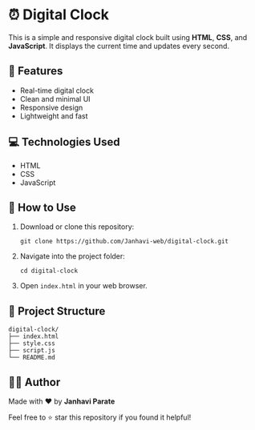 # ⏰ Digital Clock

This is a simple and responsive digital clock built using **HTML**, **CSS**, and **JavaScript**. It displays the current time and updates every second.

## 📌 Features

- Real-time digital clock
- Clean and minimal UI
- Responsive design
- Lightweight and fast

## 💻 Technologies Used

- HTML
- CSS
- JavaScript

## 🚀 How to Use

1. Download or clone this repository:
   ```
   git clone https://github.com/Janhavi-web/digital-clock.git
   ```
2. Navigate into the project folder:
   ```
   cd digital-clock
   ```
3. Open `index.html` in your web browser.

## 📂 Project Structure

```
digital-clock/
├── index.html
├── style.css
├── script.js
└── README.md
```

## 🙋‍♀️ Author

Made with ❤️ by **Janhavi Parate**

Feel free to ⭐ star this repository if you found it helpful!
